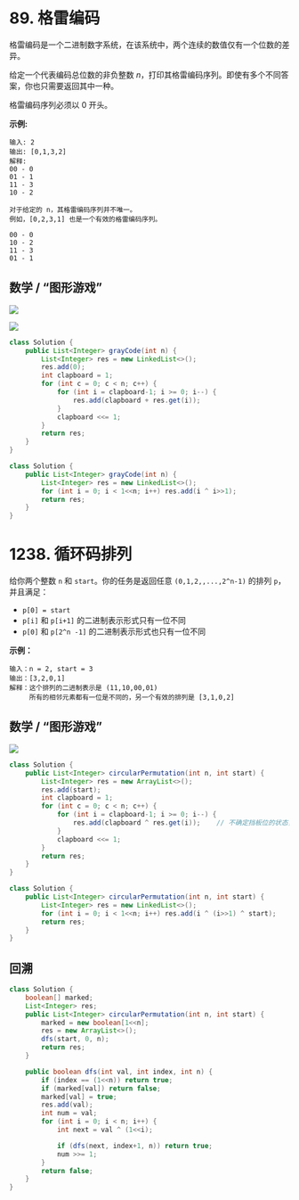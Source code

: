 # 89. 格雷编码
格雷编码是一个二进制数字系统，在该系统中，两个连续的数值仅有一个位数的差异。

给定一个代表编码总位数的非负整数 *n*，打印其格雷编码序列。即使有多个不同答案，你也只需要返回其中一种。

格雷编码序列必须以 0 开头。

**示例:**

```
输入: 2
输出: [0,1,3,2]
解释:
00 - 0
01 - 1
11 - 3
10 - 2

对于给定的 n，其格雷编码序列并不唯一。
例如，[0,2,3,1] 也是一个有效的格雷编码序列。

00 - 0
10 - 2
11 - 3
01 - 1
```



## 数学 / “图形游戏”

![](pic\89_1.jpg)

![](pic/89_2.jpg)

```java
class Solution {
    public List<Integer> grayCode(int n) {
        List<Integer> res = new LinkedList<>();
        res.add(0);
        int clapboard = 1;
        for (int c = 0; c < n; c++) {
            for (int i = clapboard-1; i >= 0; i--) {
                res.add(clapboard + res.get(i));
            }
            clapboard <<= 1;
        }
        return res;
    }
}
```

```java
class Solution {
    public List<Integer> grayCode(int n) {
        List<Integer> res = new LinkedList<>();
        for (int i = 0; i < 1<<n; i++) res.add(i ^ i>>1);
        return res;
    }
}
```



# 1238. 循环码排列

给你两个整数 `n` 和 `start`。你的任务是返回任意 `(0,1,2,,...,2^n-1)` 的排列 `p`，并且满足：

- `p[0] = start`
- `p[i]` 和 `p[i+1]` 的二进制表示形式只有一位不同
- `p[0]` 和 `p[2^n -1]` 的二进制表示形式也只有一位不同 

**示例：**

```
输入：n = 2, start = 3
输出：[3,2,0,1]
解释：这个排列的二进制表示是 (11,10,00,01)
     所有的相邻元素都有一位是不同的，另一个有效的排列是 [3,1,0,2]
```

## 数学 / “图形游戏”

![](pic/1238.jpg)

```java
class Solution {
    public List<Integer> circularPermutation(int n, int start) {
        List<Integer> res = new ArrayList<>();
        res.add(start);
        int clapboard = 1;
        for (int c = 0; c < n; c++) {
            for (int i = clapboard-1; i >= 0; i--) {
                res.add(clapboard ^ res.get(i));	// 不确定挡板位的状态，需要异或(上一题相同位置可以改为“或”)
            }
            clapboard <<= 1;
        }
        return res;
    }
}
```

```java
class Solution {
    public List<Integer> circularPermutation(int n, int start) {
        List<Integer> res = new LinkedList<>();
        for (int i = 0; i < 1<<n; i++) res.add(i ^ (i>>1) ^ start);
        return res;
    }
}
```



## 回溯

```java
class Solution {
    boolean[] marked;
    List<Integer> res;
    public List<Integer> circularPermutation(int n, int start) {
        marked = new boolean[1<<n];
        res = new ArrayList<>();
        dfs(start, 0, n);
        return res;
    }

    public boolean dfs(int val, int index, int n) {
        if (index == (1<<n)) return true;
        if (marked[val]) return false;
        marked[val] = true;
        res.add(val);
        int num = val;
        for (int i = 0; i < n; i++) {
            int next = val ^ (1<<i);

            if (dfs(next, index+1, n)) return true;
            num >>= 1;
        }
        return false;
    }
}
```

